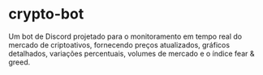 # crypto-bot
Um bot de Discord projetado para o monitoramento em tempo real do mercado de criptoativos, fornecendo preços atualizados, gráficos detalhados, variações percentuais, volumes de mercado e o índice fear & greed.
